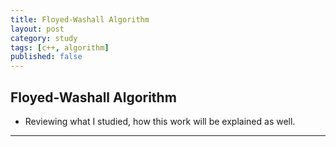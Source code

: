 ```yaml
---
title: Floyed-Washall Algorithm
layout: post
category: study
tags: [c++, algorithm]
published: false
---
```


## Floyed-Washall Algorithm
* Reviewing what I studied, how this work will be explained as well. 
---